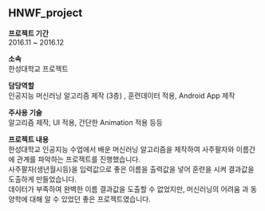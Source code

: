 ## HNWF_project
  
  
**프로젝트 기간**  
2016.11 ~ 2016.12

**소속**  
한성대학교 프로젝트
  
**담당역할**  
인공지능 머신러닝 알고리즘 제작 (3층) , 훈련데이터 적용, Android App 제작

**주사용 기술**  
알고리즘 제작, UI 적용, 간단한 Animation 적용 등등
  
  
**프로젝트 내용**  
한성대학교 인공지능 수업에서 배운 머신러닝 알고리즘을 제작하여 사주팔자와 이름간에 관계를 파악하는 프로젝트를 진행했습니다.  
사주팔자(생년월시등)을 입력값으로 좋은 이름을 출력값을 넣어 훈련을 시켜 결과값을 도출하게 만들었습니다.  
데이터가 부족하여 완벽한 이름 결과값을 도출할 수 없었지만, 머신러닝의 어려움 과 동양학에 대해 알 수 있었던 좋은 프로젝트였습니다.  

